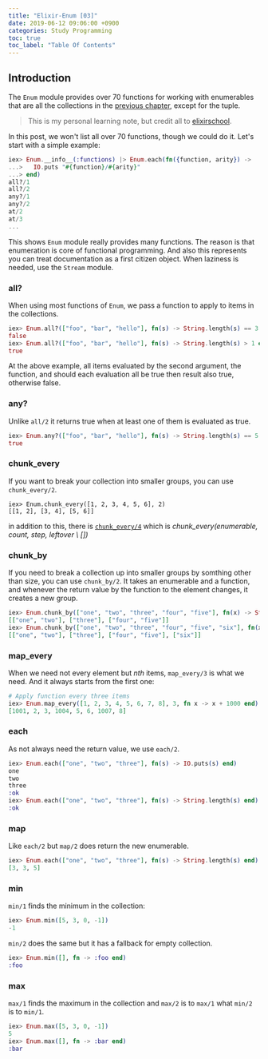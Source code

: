 ```yaml
---
title: "Elixir-Enum [03]"
date: 2019-06-12 09:06:00 +0900
categories: Study Programming
toc: true
toc_label: "Table Of Contents"
---
```


## Introduction
The `Enum` module provides over 70 functions for working with enumerables that are all the collections in the [previous chapter](
https://0xf4d3c0d3.github.io/study/programming/Elixir-School-Collections/), except for the tuple.

> This is my personal learning note, but credit all to [elixirschool](https://elixirschool.com/en).

In this post, we won't list all over 70 functions, though we could do it. Let's start with a simple example:
~~~ elixir
iex> Enum.__info__(:functions) |> Enum.each(fn({function, arity}) ->
...>   IO.puts "#{function}/#{arity}"
...> end)
all?/1
all?/2
any?/1
any?/2
at/2
at/3
...
~~~

This shows `Enum` module really provides many functions. The reason is that enumeration is core of functional programming.
And also this represents you can treat documentation as a first citizen object. When laziness is needed, use the `Stream` module.

### all?
When using most functions of `Enum`, we pass a function to apply to items in the collections.
~~~ elixir
iex> Enum.all?(["foo", "bar", "hello"], fn(s) -> String.length(s) == 3 end)
false
iex> Enum.all?(["foo", "bar", "hello"], fn(s) -> String.length(s) > 1 end)
true
~~~

At the above example, all items evaluated by the second argument, the function, and should each evaluation all be true then result also true, otherwise false.

### any?
Unlike `all/2` it returns true when at least one of them is evaluated as true.
~~~ elixir
iex> Enum.any?(["foo", "bar", "hello"], fn(s) -> String.length(s) == 5 end)
true
~~~

### chunk_every
If you want to break your collection into smaller groups, you can use `chunk_every/2`.
~~~
iex> Enum.chunk_every([1, 2, 3, 4, 5, 6], 2)
[[1, 2], [3, 4], [5, 6]]
~~~
in addition to this, there is [`chunk_every/4`](https://hexdocs.pm/elixir/Enum.html#chunk_every/4) which is *chunk_every(enumerable, count, step, leftover \\ [])*

### chunk_by
If you need to break a collection up into smaller groups by somthing other than size, you can use `chunk_by/2`.
It takes an enumerable and a function, and whenever the return value by the function to the element changes, it creates a new group.
~~~ elixir
iex> Enum.chunk_by(["one", "two", "three", "four", "five"], fn(x) -> String.length(x) end)
[["one", "two"], ["three"], ["four", "five"]]
iex> Enum.chunk_by(["one", "two", "three", "four", "five", "six"], fn(x) -> String.length(x) end)
[["one", "two"], ["three"], ["four", "five"], ["six"]]
~~~

### map_every
When we need not every element but *nth* items, `map_every/3` is what we need. And it always starts from the first one:
~~~ elixir
# Apply function every three items
iex> Enum.map_every([1, 2, 3, 4, 5, 6, 7, 8], 3, fn x -> x + 1000 end)
[1001, 2, 3, 1004, 5, 6, 1007, 8]
~~~

### each
As not always need the return value, we use `each/2`.
~~~ elixir
iex> Enum.each(["one", "two", "three"], fn(s) -> IO.puts(s) end)
one
two
three
:ok
iex> Enum.each(["one", "two", "three"], fn(s) -> String.length(s) end)
:ok
~~~

### map
Like `each/2` but `map/2` does return the new enumerable.
~~~ elixir
iex> Enum.each(["one", "two", "three"], fn(s) -> String.length(s) end)
[3, 3, 5]
~~~

### min
`min/1` finds the minimum in the collection:
~~~ elixir
iex> Enum.min([5, 3, 0, -1])
-1
~~~

`min/2` does the same but it has a fallback for empty collection.
~~~ elixir
iex> Enum.min([], fn -> :foo end)
:foo
~~~

### max
`max/1` finds the maximum in the collection and `max/2` is to `max/1` what `min/2` is to `min/1`.
~~~ elixir
iex> Enum.max([5, 3, 0, -1])
5
iex> Enum.max([], fn -> :bar end)
:bar
~~~


